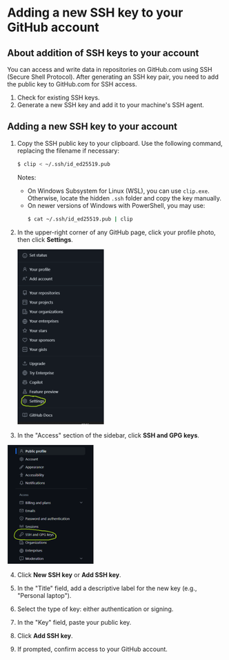 # Adding a new SSH key to your GitHub account

## About addition of SSH keys to your account

You can access and write data in repositories on GitHub.com using SSH (Secure Shell Protocol). After generating an SSH key pair, you need to add the public key to GitHub.com for SSH access.

1. Check for existing SSH keys.
2. Generate a new SSH key and add it to your machine's SSH agent.

## Adding a new SSH key to your account

1. Copy the SSH public key to your clipboard. Use the following command, replacing the filename if necessary:

   ```bash
   $ clip < ~/.ssh/id_ed25519.pub
   ```

   Notes:

   - On Windows Subsystem for Linux (WSL), you can use `clip.exe`. Otherwise, locate the hidden `.ssh` folder and copy the key manually.
   - On newer versions of Windows with PowerShell, you may use:
     ```bash
     $ cat ~/.ssh/id_ed25519.pub | clip
     ```

2. In the upper-right corner of any GitHub page, click your profile photo, then click **Settings**.

   <img src="images/settingsLocation.png" alt="Setting Location" width="200"/>

3. In the "Access" section of the sidebar, click **SSH and GPG keys**.

<img src="images/SSHandGPGkeysLocation.png" alt="Setting Location" width="200"/>

4. Click **New SSH key** or **Add SSH key**.

5. In the "Title" field, add a descriptive label for the new key (e.g., "Personal laptop").

6. Select the type of key: either authentication or signing.

7. In the "Key" field, paste your public key.

8. Click **Add SSH key**.

9. If prompted, confirm access to your GitHub account.
